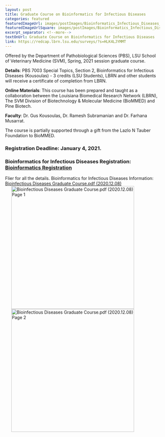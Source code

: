 ```yaml
--- 
layout: post
title: Graduate Course on Bioinformatics for Infectious Diseases
categories: featured
featuredImageUrl: images/postImages/Bioinformatics_Infectious_Diseases_2021.png
featuredImageUrlSquare: images/postImages/Bioinformatics_Infectious_Diseases_2021.png
excerpt_separator: <!--more-->
textOnUrl: Graduate Course on Bioinformatics for Infectious Diseases
link: https://redcap.lbrn.lsu.edu/surveys/?s=HLK4LJYMMT
--- 
```


Offered by the Department of Pathobiological Sciences (PBS), LSU School of Veterinary Medicine (SVM), Spring, 2021 session graduate course.<!--more-->

**Details**: PBS 7003 Special Topics, Section 2, Bioinformatics for Infectious Diseases (Kousoulas) - 3 credits (LSU Students), LBRN and other students will receive a certificate of completion from LBRN.

**Online Materials**: This course has been prepared and taught as a collaboration between the Louisiana Biomedical Research Network (LBRN), The SVM Division of Biotechnology & Molecular Medicine (BioMMED) and Pine Biotech.

**Faculty**: Dr. Gus Kousoulas, Dr. Ramesh Subramanian and Dr. Farhana Musarrat.

The course is partially supported through a gift from the Lazlo N Tauber Foundation to BioMMED.

### Registration Deadline: **January 4, 2021**.

### Bioinformatics for Infectious Diseases Registration: <a href="https://edu.tbioinfo.com/bioinformatics-for-infectious-diseases-lsu">Bioinformatics Registration</a>


Flier for all the details. Bioinformatics for Infectious Diseases Information:
<a href="http://lbrn.lsu.edu/downloads/Bioinfectious Diseases Graduate Course.2020.12.08.pdf" alt="" target="_blank">Bioinfectious Diseases Graduate Course.pdf (2020.12.08)</a>
<br>
<a href="http://lbrn.lsu.edu/downloads/Bioinfectious Diseases Graduate Course.2020.12.08.pdf" alt="" target="_blank"><img src="http://lbrn.lsu.edu/images/postImages/Bioinfectious Diseases Graduate Course.2020.12.08.p1.png" alt="Bioinfectious Diseases Graduate Course.pdf (2020.12.08) Page 1" style="float:center;width:400px;border:0;padding-left:20px;"></a>
<br>
<a href="http://lbrn.lsu.edu/downloads/Bioinfectious Diseases Graduate Course.2020.12.08.pdf" alt="" target="_blank"><img src="http://lbrn.lsu.edu/images/postImages/Bioinfectious Diseases Graduate Course.2020.12.08.p2.png" alt="Bioinfectious Diseases Graduate Course.pdf (2020.12.08) Page 2" style="float:center;width:400px;border:0;padding-left:20px;"></a>



